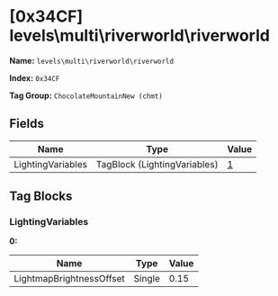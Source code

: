 # [0x34CF] levels\multi\riverworld\riverworld

**Name:** ```levels\multi\riverworld\riverworld```

**Index:** ```0x34CF```

**Tag Group:** ```ChocolateMountainNew (chmt)```

## Fields

Name	| Type	| Value
---	|---	|---	|
LightingVariables	|TagBlock (LightingVariables)	|[1](#lightingvariables)


## Tag Blocks

### LightingVariables

**0:**

Name	| Type	| Value
---	|---	|---	|
LightmapBrightnessOffset	|Single	|0.15


